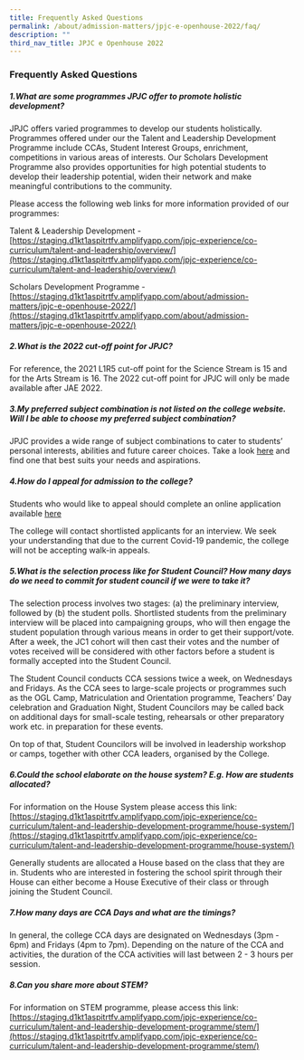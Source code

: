 ```yaml
---
title: Frequently Asked Questions
permalink: /about/admission-matters/jpjc-e-openhouse-2022/faq/
description: ""
third_nav_title: JPJC e Openhouse 2022
---
```

### **Frequently Asked Questions**
##### **1\.What are some programmes JPJC offer to promote holistic development?**

JPJC offers varied programmes to develop our students holistically. Programmes offered under our the Talent and Leadership Development Programme include CCAs, Student Interest Groups, enrichment, competitions in various areas of interests. Our Scholars Development Programme also provides opportunities for high potential students to develop their leadership potential, widen their network and make meaningful contributions to the community.

Please access the following web links for more information provided of our programmes:

Talent & Leadership Development - [https://staging.d1kt1aspitrtfv.amplifyapp.com/jpjc-experience/co-curriculum/talent-and-leadership/overview/](https://staging.d1kt1aspitrtfv.amplifyapp.com/jpjc-experience/co-curriculum/talent-and-leadership/overview/)

Scholars Development Programme - [https://staging.d1kt1aspitrtfv.amplifyapp.com/about/admission-matters/jpjc-e-openhouse-2022/](https://staging.d1kt1aspitrtfv.amplifyapp.com/about/admission-matters/jpjc-e-openhouse-2022/)

##### **2\.What is the 2022 cut-off point for JPJC?**

For reference, the 2021 L1R5 cut-off point for the Science Stream is 15 and for the Arts Stream is 16. The 2022 cut-off point for JPJC will only be made available after JAE 2022.

##### **3\.My preferred subject combination is not listed on the college website. Will I be able to choose my preferred subject combination?**

JPJC provides a wide range of subject combinations to cater to students’ personal interests, abilities and future career choices. Take a look [here](https://staging.d1kt1aspitrtfv.amplifyapp.com/about/subject-combination/) and find one that best suits your needs and aspirations.

##### **4\.How do I appeal for admission to the college?**

Students who would like to appeal should complete an online application available [here](https://staging.d1kt1aspitrtfv.amplifyapp.com/about/admission-matters/joint-admissions-exercise-2022/)

The college will contact shortlisted applicants for an interview. We seek your understanding that due to the current Covid-19 pandemic, the college will not be accepting walk-in appeals.

##### **5\.What is the selection process like for Student Council? How many days do we need to commit for student council if we were to take it?**

The selection process involves two stages: (a) the preliminary interview, followed by (b) the student polls. Shortlisted students from the preliminary interview will be placed into campaigning groups, who will then engage the student population through various means in order to get their support/vote. After a week, the JC1 cohort will then cast their votes and the number of votes received will be considered with other factors before a student is formally accepted into the Student Council.

The Student Council conducts CCA sessions twice a week, on Wednesdays and Fridays. As the CCA sees to large-scale projects or programmes such as the OGL Camp, Matriculation and Orientation programme, Teachers’ Day celebration and Graduation Night, Student Councilors may be called back on additional days for small-scale testing, rehearsals or other preparatory work etc. in preparation for these events.

On top of that, Student Councilors will be involved in leadership workshop or camps, together with other CCA leaders, organised by the College.

##### **6\.Could the school elaborate on the house system? E.g. How are students allocated?**

For information on the House System please access this link: [https://staging.d1kt1aspitrtfv.amplifyapp.com/jpjc-experience/co-curriculum/talent-and-leadership-development-programme/house-system/](https://staging.d1kt1aspitrtfv.amplifyapp.com/jpjc-experience/co-curriculum/talent-and-leadership-development-programme/house-system/)

Generally students are allocated a House based on the class that they are in. Students who are interested in fostering the school spirit through their House can either become a House Executive of their class or through joining the Student Council.

##### **7\.How many days are CCA Days and what are the timings?**

In general, the college CCA days are designated on Wednesdays (3pm - 6pm) and Fridays (4pm to 7pm). Depending on the nature of the CCA and activities, the duration of the CCA activities will last between 2 - 3 hours per session.

##### **8\.Can you share more about STEM?**    

For information on STEM programme, please access this link: [https://staging.d1kt1aspitrtfv.amplifyapp.com/jpjc-experience/co-curriculum/talent-and-leadership-development-programme/stem/](https://staging.d1kt1aspitrtfv.amplifyapp.com/jpjc-experience/co-curriculum/talent-and-leadership-development-programme/stem/)